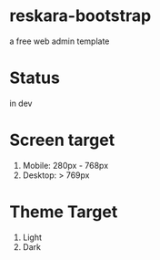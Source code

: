 # reskara-bootstrap
a free web admin template

# Status
in dev

# Screen target

1. Mobile: 280px - 768px
2. Desktop: > 769px

# Theme Target

1. Light
2. Dark

